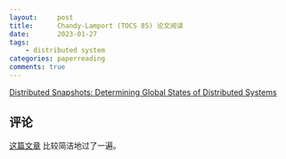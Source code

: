 ```yaml
---
layout:     post
title:      Chandy-Lamport (TOCS 85) 论文阅读
date:       2023-01-27
tags:
    - distributed system
categories: paperreading
comments: true
---
```


[Distributed Snapshots: Determining Global States of Distributed Systems](https://lamport.azurewebsites.net/pubs/chandy.pdf)



## 评论

[这篇文章](https://zhuanlan.zhihu.com/p/53482103) 比较简洁地过了一遍。
